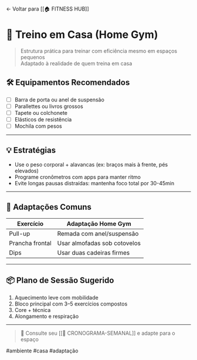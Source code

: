 ← Voltar para [[🏠 FITNESS HUB]]
# 🏡 Treino em Casa (Home Gym)

> Estrutura prática para treinar com eficiência mesmo em espaços pequenos  
> Adaptado à realidade de quem treina em casa

## 🛠️ Equipamentos Recomendados

- [ ] Barra de porta ou anel de suspensão
- [ ] Parallettes ou livros grossos
- [ ] Tapete ou colchonete
- [ ] Elásticos de resistência
- [ ] Mochila com pesos

---

## 💡 Estratégias

- Use o peso corporal + alavancas (ex: braços mais à frente, pés elevados)
- Programe cronômetros com apps para manter ritmo
- Evite longas pausas distraídas: mantenha foco total por 30-45min

---

## 🧱 Adaptações Comuns

| Exercício      | Adaptação Home Gym        |
|----------------|----------------------------|
| Pull-up        | Remada com anel/suspensão |
| Prancha frontal| Usar almofadas sob cotovelos |
| Dips           | Usar duas cadeiras firmes |

---

## 📦 Plano de Sessão Sugerido

1. Aquecimento leve com mobilidade
2. Bloco principal com 3–5 exercícios compostos
3. Core + técnica
4. Alongamento e respiração

---

> 🧭 Consulte seu [[📅 CRONOGRAMA-SEMANAL]] e adapte para o espaço

#ambiente #casa #adaptação
